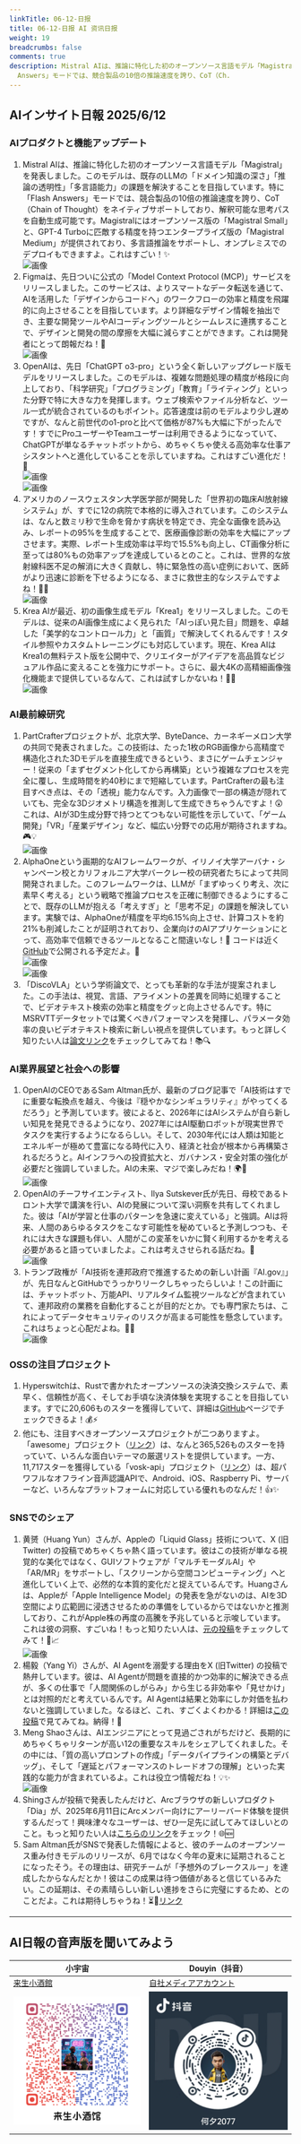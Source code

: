 ```yaml
---
linkTitle: 06-12-日报
title: 06-12-日报 AI 资讯日报
weight: 19
breadcrumbs: false
comments: true
description: Mistral AIは、推論に特化した初のオープンソース言語モデル「Magistral」を発表しました。このモデルは、既存のLLMの「ドメイン知識の深さ」「推論の透明性」「多言語能力」の課題を解決することを目指しています。特に「Flash
  Answers」モードでは、競合製品の10倍の推論速度を誇り、CoT（Ch.
---
```

## AIインサイト日報 2025/6/12

### **AIプロダクトと機能アップデート**

1.  Mistral AIは、推論に特化した初のオープンソース言語モデル「Magistral」を発表しました。このモデルは、既存のLLMの「ドメイン知識の深さ」「推論の透明性」「多言語能力」の課題を解決することを目指しています。特に「Flash Answers」モードでは、競合製品の10倍の推論速度を誇り、CoT（Chain of Thought）をネイティブサポートしており、解釈可能な思考パスを自動生成可能です。Magistralにはオープンソース版の「Magistral Small」と、GPT-4 Turboに匹敵する精度を持つエンタープライズ版の「Magistral Medium」が提供されており、多言語推論をサポートし、オンプレミスでのデプロイもできますよ。これはすごい！✨
     <br/> ![画像](https://raw.githubusercontent.com/justlovemaki/imagehub/refs/heads/main/images/2025/07/news_01k024p4mwe1wvhat9dxhdv817.avif) <br/>
2.  Figmaは、先日ついに公式の「Model Context Protocol (MCP)」サービスをリリースしました。このサービスは、よりスマートなデータ転送を通じて、AIを活用した「デザインからコードへ」のワークフローの効率と精度を飛躍的に向上させることを目指しています。より詳細なデザイン情報を抽出でき、主要な開発ツールやAIコーディングツールとシームレスに連携することで、デザインと開発の間の摩擦を大幅に減らすことができます。これは開発者にとって朗報だね！🙌
     <br/> ![画像](https://raw.githubusercontent.com/justlovemaki/imagehub/refs/heads/main/images/2025/07/news_01k024p7m1ep58a3s5d6j85w5z.avif) <br/>
3.  OpenAIは、先日「ChatGPT o3-pro」という全く新しいアップグレード版モデルをリリースしました。このモデルは、複雑な問題処理の精度が格段に向上しており、「科学研究」「プログラミング」「教育」「ライティング」といった分野で特に大きな力を発揮します。ウェブ検索やファイル分析など、ツール一式が統合されているのもポイント。応答速度は前のモデルより少し遅めですが、なんと前世代のo1-proと比べて価格が87%も大幅に下がったんです！すでにProユーザーやTeamユーザーは利用できるようになっていて、ChatGPTが単なるチャットボットから、めちゃくちゃ使える高効率な仕事アシスタントへと進化していることを示していますね。これはすごい進化だ！🚀
     <br/> ![画像](https://raw.githubusercontent.com/justlovemaki/imagehub/refs/heads/main/images/2025/07/news_01k024pbaxf4raxphf11nddhk8.avif) <br/> ![画像](https://raw.githubusercontent.com/justlovemaki/imagehub/refs/heads/main/images/2025/07/news_01k024pda8e7drpmc2x0g3kt5w.avif) <br/>
4.  アメリカのノースウェスタン大学医学部が開発した「世界初の臨床AI放射線システム」が、すでに12の病院で本格的に導入されています。このシステムは、なんと数ミリ秒で生命を脅かす病状を特定でき、完全な画像を読み込み、レポートの95%を生成することで、医療画像診断の効率を大幅にアップさせます。実際、レポート生成効率は平均で15.5%も向上し、CT画像分析に至っては80%もの効率アップを達成しているとのこと。これは、世界的な放射線科医不足の解消に大きく貢献し、特に緊急性の高い症例において、医師がより迅速に診断を下せるようになる、まさに救世主的なシステムですよね！🥺🏥
     <br/> ![画像](https://raw.githubusercontent.com/justlovemaki/imagehub/refs/heads/main/images/2025/07/news_01k024pg9se46tzyd27e4hm6e2.avif) <br/>
5.  Krea AIが最近、初の画像生成モデル「Krea1」をリリースしました。このモデルは、従来のAI画像生成によく見られた「AIっぽい見た目」問題を、卓越した「美学的なコントロール力」と「画質」で解決してくれるんです！スタイル参照やカスタムトレーニングにも対応しています。現在、Krea AIはKrea1の無料テスト版を公開中で、クリエイターがアイデアを高品質なビジュアル作品に変えることを強力にサポート。さらに、最大4Kの高精細画像強化機能まで提供しているなんて、これは試すしかないね！🎨🤩
     <br/> ![画像](https://raw.githubusercontent.com/justlovemaki/imagehub/refs/heads/main/images/2025/07/news_01k024pkv3epwbq3yr5e971z4d.avif) <br/>

### **AI最前線研究**

1.  PartCrafterプロジェクトが、北京大学、ByteDance、カーネギーメロン大学の共同で発表されました。この技術は、たった1枚のRGB画像から高精度で構造化された3Dモデルを直接生成できるという、まさにゲームチェンジャー！従来の「まずセグメント化してから再構築」という複雑なプロセスを完全に覆し、生成時間を約40秒にまで短縮しています。PartCrafterの最も注目すべき点は、その「透視」能力なんです。入力画像で一部の構造が隠れていても、完全な3Dジオメトリ構造を推測して生成できちゃうんですよ！😲 これは、AIが3D生成分野で持つとてつもない可能性を示していて、「ゲーム開発」「VR」「産業デザイン」など、幅広い分野での応用が期待されますね。🎮💡
     <br/> ![画像](https://raw.githubusercontent.com/justlovemaki/imagehub/refs/heads/main/images/2025/07/news_01k024pq2se2xa9a5eaxgfm0qa.avif) <br/>
2.  AlphaOneという画期的なAIフレームワークが、イリノイ大学アーバナ・シャンペーン校とカリフォルニア大学バークレー校の研究者たちによって共同開発されました。このフレームワークは、LLMが「まずゆっくり考え、次に素早く考える」という戦略で推論プロセスを正確に制御できるようにすることで、既存のLLMが抱える「考えすぎ」と「思考不足」の課題を解決しています。実験では、AlphaOneが精度を平均6.15%向上させ、計算コストを約21%も削減したことが証明されており、企業向けのAIアプリケーションにとって、高効率で信頼できるツールとなること間違いなし！💪 コードは近く[GitHub](https://github.com/ASTRAL-Group/AlphaOne)で公開される予定だよ。🎉
     <br/> ![画像](https://raw.githubusercontent.com/justlovemaki/imagehub/refs/heads/main/images/2025/07/news_01k024ps2pfgxtfvdwf0mc3frx.avif) <br/> ![画像](https://raw.githubusercontent.com/justlovemaki/imagehub/refs/heads/main/images/2025/07/news_01k024pw17fzh9erb168h23hqv.avif) <br/>
3.  「DiscoVLA」という学術論文で、とっても革新的な手法が提案されました。この手法は、視覚、言語、アライメントの差異を同時に処理することで、ビデオテキスト検索の効率と精度をグッと向上させるんです。特にMSRVTTデータセットでは驚くべきパフォーマンスを発揮し、パラメータ効率の良いビデオテキスト検索に新しい視点を提供しています。もっと詳しく知りたい人は[論文リンク](https://arxiv.org/abs/2506.08887)をチェックしてみてね！📚🔍

### **AI業界展望と社会への影響**

1.  OpenAIのCEOであるSam Altman氏が、最新のブログ記事で「AI技術はすでに重要な転換点を越え、今後は『穏やかなシンギュラリティ』がやってくるだろう」と予測しています。彼によると、2026年にはAIシステムが自ら新しい知見を発見できるようになり、2027年にはAI駆動ロボットが現実世界でタスクを実行するようになるらしい。そして、2030年代には人類は知能とエネルギーが極めて豊富になる時代に入り、経済と社会が根本から再構築されるだろうと。AIインフラへの投資拡大と、ガバナンス・安全対策の強化が必要だと強調していました。AIの未来、マジで楽しみだね！🌍🔮
     <br/> ![画像](https://raw.githubusercontent.com/justlovemaki/imagehub/refs/heads/main/images/2025/07/news_01k024pyybe69vp2j1j6wwqbrc.avif) <br/>
2.  OpenAIのチーフサイエンティスト、Ilya Sutskever氏が先日、母校であるトロント大学で講演を行い、AIの発展について深い洞察を共有してくれました。彼は「AIが学習と仕事のパターンを急速に変えている」と強調。AIは将来、人間のあらゆるタスクをこなす可能性を秘めていると予測しつつも、それには大きな課題も伴い、人間がこの変革をいかに賢く利用するかを考える必要があると語っていましたよ。これは考えさせられる話だね。🤔
     <br/> ![画像](https://raw.githubusercontent.com/justlovemaki/imagehub/refs/heads/main/images/2025/07/news_01k024q22zft1tq1v23d9trfsg.avif) <br/>
3.  トランプ政権が「AI技術を連邦政府で推進するための新しい計画『AI.gov』」が、先日なんとGitHubでうっかりリークしちゃったらしいよ！この計画には、チャットボット、万能API、リアルタイム監視ツールなどが含まれていて、連邦政府の業務を自動化することが目的だとか。でも専門家たちは、これによってデータセキュリティのリスクが高まる可能性を懸念しています。これはちょっと心配だよね。😬🚨
     <br/> ![画像](https://raw.githubusercontent.com/justlovemaki/imagehub/refs/heads/main/images/2025/07/news_01k024q648fm8v92f8y19r81v2.avif) <br/>

### **OSSの注目プロジェクト**

1.  Hyperswitchは、Rustで書かれたオープンソースの決済交換システムで、素早く、信頼性が高く、そしてお手頃な決済体験を実現することを目指しています。すでに20,606ものスターを獲得していて、詳細は[GitHub](https://github.com/juspay/hyperswitch)ページでチェックできるよ！💰⚡
2.  他にも、注目すべきオープンソースプロジェクトが二つありますよ。「awesome」プロジェクト（[リンク](https://github.com/sindresorhus/awesome)）は、なんと365,526ものスターを持っていて、いろんな面白いテーマの厳選リストを提供しています。一方、11,717スターを獲得している「vosk-api」プロジェクト（[リンク](https://github.com/alphacep/vosk-api)）は、超パワフルなオフライン音声認識APIで、Android、iOS、Raspberry Pi、サーバーなど、いろんなプラットフォームに対応している優れものなんだ！👍✨

### **SNSでのシェア**

1.  黄赟（Huang Yun）さんが、Appleの「Liquid Glass」技術について、X (旧Twitter) の投稿でめちゃくちゃ熱く語っています。彼はこの技術が単なる視覚的な美化ではなく、GUIソフトウェアが「マルチモーダルAI」や「AR/MR」をサポートし、「スクリーンから空間コンピューティング」へと進化していく上で、必然的な本質的変化だと捉えているんです。Huangさんは、Appleが「Apple Intelligence Model」の発表を急がないのは、AIを3D空間により広範囲に浸透させるための準備をしているからではないかと推測しており、これがApple株の再度の高騰を予兆していると示唆しています。これは彼の洞察、すごいね！もっと知りたい人は、[元の投稿](https://x.com/huangyun_122/status/1932810735194943909)をチェックしてみて！🍎📈
     <br/> ![画像](https://raw.githubusercontent.com/justlovemaki/imagehub/refs/heads/main/images/2025/07/news_01k024qb40e59s3dre6pn2ck1t.avif) <br/>
2.  楊毅（Yang Yi）さんが、AI Agentを溺愛する理由をX (旧Twitter) の投稿で熱弁しています。彼は、AI Agentが問題を直接的かつ効率的に解決できる点が、多くの仕事で「人間関係のしがらみ」から生じる非効率や「見せかけ」とは対照的だと考えているんです。AI Agentは結果と効率にしか対価を払わないと強調していました。なるほど、これ、すごくよくわかる！詳細は[この投稿](https://x.com/Yangyixxxx/status/1932777869639626876)で見てみてね。納得！🎯
3.  Meng Shaoさんは、AIエンジニアにとって見過ごされがちだけど、長期的にめちゃくちゃリターンが高い12の重要なスキルをシェアしてくれました。その中には、「質の高いプロンプトの作成」「データパイプラインの構築とデバッグ」、そして「遅延とパフォーマンスのトレードオフの理解」といった実践的な能力が含まれているよ。これは役立つ情報だね！💡✨
     <br/> ![画像](https://raw.githubusercontent.com/justlovemaki/imagehub/refs/heads/main/images/2025/07/news_01k024qf3efa4v639x8rbn87q6.avif) <br/>
4.  Shingさんが投稿で発表したんだけど、Arcブラウザの新しいプロダクト「Dia」が、2025年6月11日にArcメンバー向けにアーリーバード体験を提供するんだって！興味津々なユーザーは、ぜひ一足先に試してみてほしいとのこと。もっと知りたい人は[こちらのリンク](https://x.com/shing19_eth/status/1932686185434063352)をチェック！🌐🆕
5.  Sam Altman氏がSNSで発表した情報によると、彼のチームのオープンソース重み付きモデルのリリースが、6月ではなく今年の夏末に延期されることになったそう。その理由は、研究チームが「予想外のブレークスルー」を達成したからなんだとか！彼はこの成果は待つ価値があると信じているみたい。この延期は、その素晴らしい新しい進捗をさらに完璧にするため、とのことだよ。これは期待しちゃうね！⏳🌟[リンク](https://x.com/dotey/status/1932584576276210004)

---

## AI日報の音声版を聞いてみよう

| **小宇宙** | **Douyin（抖音）** |
| --- | --- |
| [来生小酒館](https://www.xiaoyuzhoufm.com/podcast/683c62b7c1ca9cf575a5030e) | [自社メディアアカウント](https://www.douyin.com/user/MS4wLjABAAAAwpwqPQlu38sO38VyWgw9ZjDEnN4bMR5j8x111UxpseHR9DpB6-CveI5KRXOWuFwG) |
| ![小酒館](https://raw.githubusercontent.com/justlovemaki/imagehub/refs/heads/main/logo/f959f7984e9163fc50d3941d79a7f262.md.png) | ![情報ステーション](https://raw.githubusercontent.com/justlovemaki/imagehub/refs/heads/main/logo/7fc30805eeb831e1e2baa3a240683ca3.md.png) |